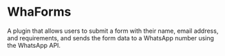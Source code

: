 # WhaForms
A plugin that allows users to submit a form with their name, email address, and requirements, and sends the form data to a WhatsApp number using the WhatsApp API.

